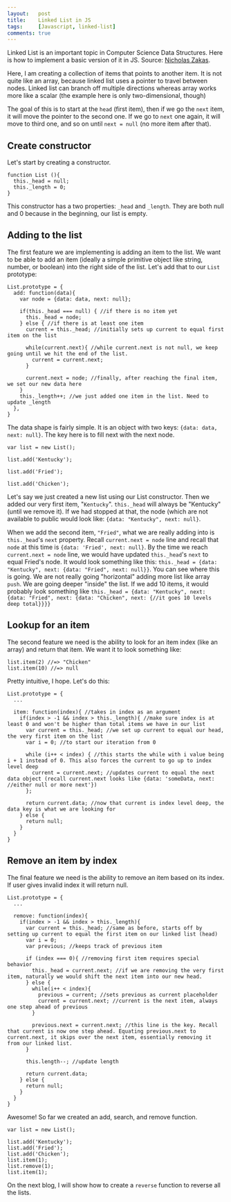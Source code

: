 ```yaml
---
layout:   post
title:    Linked List in JS
tags:     [Javascript, linked-list]
comments: true
---
```


Linked List is an important topic in Computer Science Data Structures. Here is how to implement a basic version of it in JS. Source: [Nicholas Zakas](https://www.nczonline.net/blog/2009/04/13/computer-science-in-javascript-linked-list/).

Here, I am creating a collection of items that points to another item. It is not quite like an array, because linked list uses a pointer to travel between nodes. Linked list can branch off multiple directions whereas array works more like a scalar (the example here is only two-dimensional, though)

The goal of this is to start at the `head` (first item), then if we go the `next` item, it will move the pointer to the second one. If we go to `next` one again, it will move to third one, and so on until `next = null` (no more item after that).

## Create constructor

Let's start by creating a constructor.

```
function List (){
  this._head = null;
  this._length = 0;
}
```

This constructor has a two properties: `_head` and `_length`. They are both null and 0 because in the beginning, our list is empty.

## Adding to the list

The first feature we are implementing is adding an item to the list. We want to be able to add an item (ideally a simple primitive object like string, number, or boolean) into the right side of the list. Let's add that to our `List` prototype:

```
List.prototype = {
  add: function(data){
    var node = {data: data, next: null};

    if(this._head === null) { //if there is no item yet
      this._head = node;
    } else { //if there is at least one item
      current = this._head; //initially sets up current to equal first item on the list

      while(current.next){ //while current.next is not null, we keep going until we hit the end of the list.
        current = current.next;
      }

      current.next = node; //finally, after reaching the final item, we set our new data here
    }
    this._length++; //we just added one item in the list. Need to update _length
  },
}
```


The data shape is fairly simple. It is an object with two keys: `{data: data, next: null}`. The key here is to fill next with the next node.

```
var list = new List();

list.add('Kentucky');

list.add('Fried');

list.add('Chicken');
```

Let's say we just created a new list using our List constructor. Then we added our very first item, "`Kentucky`". `this._head` will always be "Kentucky" (until we remove it). If we had stopped at that, the node (which are not available to public would look like: `{data: "Kentucky", next: null}`.

When we add the second item, `"Fried"`, what we are really adding into is `this._head`'s `next` property. Recall `current.next = node` line and recall that `node` at this time is `{data: 'Fried', next: null}`. By the time we reach `current.next = node` line, we would have updated `this._head`'s `next` to equal Fried's node. It would look something like this: `this._head = {data: "Kentucky", next: {data: "Fried", next: null}}`. You can see where this is going. We are not really going "horizontal" adding more list like array `push`. We are going deeper "inside" the list. If we add 10 items, it would probably look something like `this._head = {data: "Kentucky", next: {data: "Fried", next: {data: "Chicken", next: {//it goes 10 levels deep total}}}}`

## Lookup for an item

The second feature we need is the ability to look for an item index (like an array) and return that item. We want it to look something like:

 ```
 list.item(2) //=> "Chicken"
 list.item(10) //=> null
 ```

Pretty intuitive, I hope. Let's do this:

```
List.prototype = {
  ...

  item: function(index){ //takes in index as an argument
    if(index > -1 && index > this._length){ //make sure index is at least 0 and won't be higher than total items we have in our list
      var current = this._head; //we set up current to equal our head, the very first item on the list
      var i = 0; //to start our iteration from 0

      while (i++ < index) { //this starts the while with i value being i + 1 instead of 0. This also forces the current to go up to index level deep
        current = current.next; //updates current to equal the next data object (recall current.next looks like {data: 'someData, next: //either null or more next'})
      };

      return current.data; //now that current is index level deep, the data key is what we are looking for
    } else {
      return null;
    }
  }
}
```

## Remove an item by index

The final feature we need is the ability to remove an item based on its index. If user gives invalid index it will return null.

```
List.prototype = {
  ...

  remove: function(index){
    if(index > -1 && index > this._length){
      var current = this._head; //same as before, starts off by setting up current to equal the first item on our linked list (head)
      var i = 0;
      var previous; //keeps track of previous item

      if (index === 0){ //removing first item requires special behavior
        this._head = current.next; //if we are removing the very first item, naturally we would shift the next item into our new head.
      } else {
        while(i++ < index){
          previous = current; //sets previous as current placeholder
          current = current.next; //current is the next item, always one step ahead of previous
        }

        previous.next = current.next; //this line is the key. Recall that current is now one step ahead. Equating previous.next to current.next, it skips over the next item, essentially removing it from our linked list.
      }

      this.length--; //update length

      return current.data;
    } else {
      return null;
    }
  }
}
```

Awesome! So far we created an add, search, and remove function.

```
var list = new List();

list.add('Kentucky');
list.add('Fried');
list.add('Chicken');
list.item(1);
list.remove(1);
list.item(1);
```

On the next blog, I will show how to create a `reverse` function to reverse all the lists.
